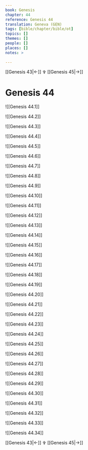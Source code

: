 ```yaml
---
book: Genesis
chapter: 44
reference: Genesis 44
translation: Geneva (GEN)
tags: [bible/chapter/bible/ot]
topics: []
themes: []
people: []
places: []
notes: >
  
---
```


[[Genesis 43|<-]] ✞ [[Genesis 45|->]]

# Genesis 44

![[Genesis 44.1]]

![[Genesis 44.2]]

![[Genesis 44.3]]

![[Genesis 44.4]]

![[Genesis 44.5]]

![[Genesis 44.6]]

![[Genesis 44.7]]

![[Genesis 44.8]]

![[Genesis 44.9]]

![[Genesis 44.10]]

![[Genesis 44.11]]

![[Genesis 44.12]]

![[Genesis 44.13]]

![[Genesis 44.14]]

![[Genesis 44.15]]

![[Genesis 44.16]]

![[Genesis 44.17]]

![[Genesis 44.18]]

![[Genesis 44.19]]

![[Genesis 44.20]]

![[Genesis 44.21]]

![[Genesis 44.22]]

![[Genesis 44.23]]

![[Genesis 44.24]]

![[Genesis 44.25]]

![[Genesis 44.26]]

![[Genesis 44.27]]

![[Genesis 44.28]]

![[Genesis 44.29]]

![[Genesis 44.30]]

![[Genesis 44.31]]

![[Genesis 44.32]]

![[Genesis 44.33]]

![[Genesis 44.34]]

[[Genesis 43|<-]] ✞ [[Genesis 45|->]]
